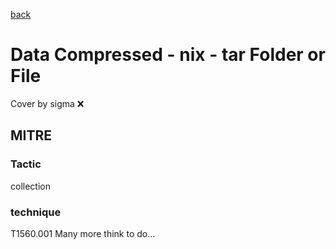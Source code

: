 [back](../index.md)
# Data Compressed - nix - tar Folder or File
Cover by sigma :x: 
## MITRE
### Tactic
collection
### technique
T1560.001
Many more think to do...